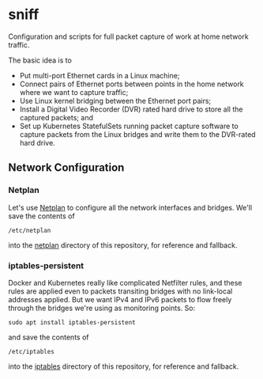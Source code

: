 # sniff
Configuration and scripts for full packet capture of work at home 
network traffic.

The basic idea is to 
 - Put multi-port Ethernet cards in a Linux machine;
 - Connect pairs of Ethernet ports between points in the home network
   where we want to capture traffic;
 - Use Linux kernel bridging between the Ethernet port pairs;
 - Install a Digital Video Recorder (DVR) rated hard drive to
   store all the captured packets; and
 - Set up Kubernetes StatefulSets running packet capture software
   to capture packets from the Linux bridges and write them to the
   DVR-rated hard drive.

## Network Configuration

### Netplan
Let's use [Netplan](https://netplan.io/) to configure all the network
interfaces and bridges.  We'll save the contents of
```
/etc/netplan
```
into the [netplan](netplan) directory of this repository, for reference
and fallback.

### iptables-persistent
Docker and Kubernetes really like complicated Netfilter rules, and these
rules are applied even to packets transiting bridges with no link-local
addresses applied.  But we want IPv4 and IPv6 packets to flow freely
through the bridges we're using as monitoring points.  So:
```
sudo apt install iptables-persistent
```
and save the contents of
```
/etc/iptables
```
into the [iptables](iptables) directory of this repository, for reference
and fallback.
